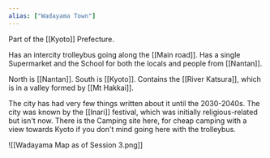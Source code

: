 ```yaml
---
alias: ["Wadayama Town"]
---
```


Part of the [[Kyoto]] Prefecture.

Has an intercity trolleybus going along the [[Main road]].
Has a single Supermarket and the School for both the locals and people from [[Nantan]].

North is [[Nantan]]. South is [[Kyoto]].
Contains the [[River Katsura]], which is in a valley formed by [[Mt Hakkai]].

The city has had very few things written about it until the 2030-2040s.
The city was known by the [[Inari]] festival, which was initially religious-related but isn't now.
There is the Camping site here, for cheap camping with a view towards Kyoto if you don't mind going here with the trolleybus.

![[Wadayama Map as of Session 3.png]]